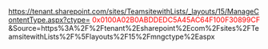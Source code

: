 
https://tenant.sharepoint.com/sites/TeamsitewithLists/_layouts/15/ManageContentType.aspx?ctype=
<font style="color:red;">0x0100A02B0ABDDEDC5A45AC64F100F30899CF</font>
&Source=https%3A%2F%2Ftenant%2Esharepoint%2Ecom%2Fsites%2FTeamsitewithLists%2F%5Flayouts%2F15%2Fmngctype%2Easpx

